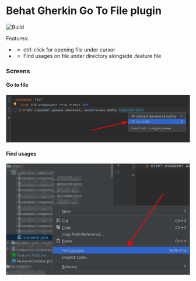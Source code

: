 <!-- Plugin description -->

# Behat Gherkin Go To File plugin

![Build](https://github.com/yakov255/better-behat-support/workflows/Build/badge.svg)

Features:
- * ctrl-click for opening file under cursor
- * Find usages on file under directory alongside .feature file

### Screens

#### Go to file
![Go to file context action](https://github.com/yakov255/better-behat-support/blob/main/screens/go_to_file.png?raw=true)

#### Find usages
![Find usages on file](https://github.com/yakov255/better-behat-support/blob/main/screens/find_usages.png?raw=true)

<!-- Plugin description end -->